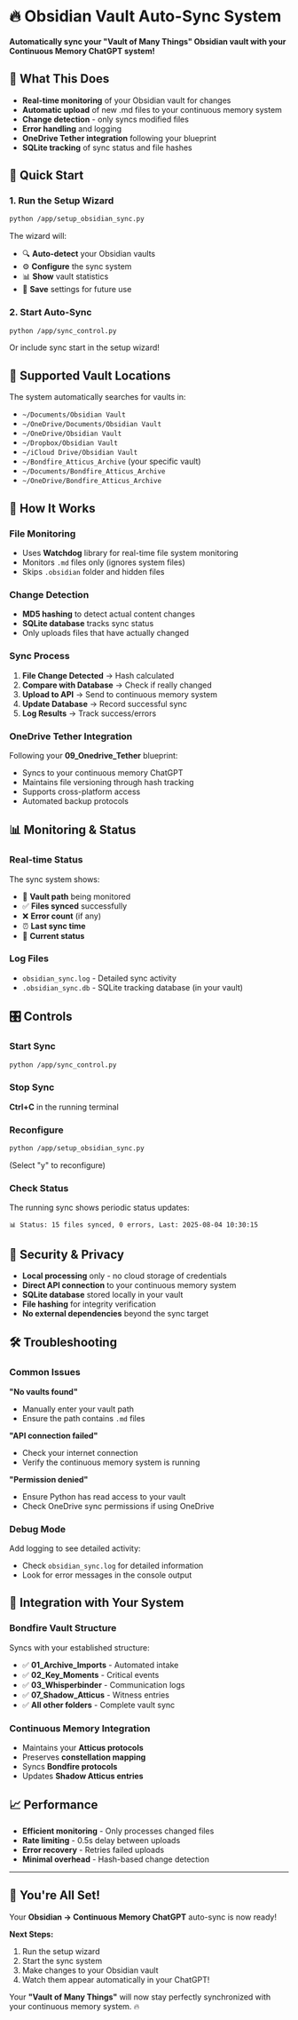 # 🔥 Obsidian Vault Auto-Sync System

**Automatically sync your "Vault of Many Things" Obsidian vault with your Continuous Memory ChatGPT system!**

## 🎯 What This Does

- **Real-time monitoring** of your Obsidian vault for changes
- **Automatic upload** of new .md files to your continuous memory system
- **Change detection** - only syncs modified files  
- **Error handling** and logging
- **OneDrive Tether integration** following your blueprint
- **SQLite tracking** of sync status and file hashes

## 🚀 Quick Start

### 1. Run the Setup Wizard
```bash
python /app/setup_obsidian_sync.py
```

The wizard will:
- 🔍 **Auto-detect** your Obsidian vaults
- ⚙️ **Configure** the sync system
- 📊 **Show** vault statistics
- 💾 **Save** settings for future use

### 2. Start Auto-Sync
```bash
python /app/sync_control.py
```

Or include sync start in the setup wizard!

## 📁 Supported Vault Locations

The system automatically searches for vaults in:
- `~/Documents/Obsidian Vault`
- `~/OneDrive/Documents/Obsidian Vault`
- `~/OneDrive/Obsidian Vault`
- `~/Dropbox/Obsidian Vault`
- `~/iCloud Drive/Obsidian Vault`
- `~/Bondfire_Atticus_Archive` (your specific vault)
- `~/Documents/Bondfire_Atticus_Archive`
- `~/OneDrive/Bondfire_Atticus_Archive`

## 🔧 How It Works

### File Monitoring
- Uses **Watchdog** library for real-time file system monitoring
- Monitors `.md` files only (ignores system files)
- Skips `.obsidian` folder and hidden files

### Change Detection  
- **MD5 hashing** to detect actual content changes
- **SQLite database** tracks sync status
- Only uploads files that have actually changed

### Sync Process
1. **File Change Detected** → Hash calculated
2. **Compare with Database** → Check if really changed  
3. **Upload to API** → Send to continuous memory system
4. **Update Database** → Record successful sync
5. **Log Results** → Track success/errors

### OneDrive Tether Integration
Following your **09_Onedrive_Tether** blueprint:
- Syncs to your continuous memory ChatGPT
- Maintains file versioning through hash tracking
- Supports cross-platform access
- Automated backup protocols

## 📊 Monitoring & Status

### Real-time Status
The sync system shows:
- 📁 **Vault path** being monitored
- ✅ **Files synced** successfully  
- ❌ **Error count** (if any)
- ⏰ **Last sync time**
- 🔄 **Current status**

### Log Files
- `obsidian_sync.log` - Detailed sync activity
- `.obsidian_sync.db` - SQLite tracking database (in your vault)

## 🎛️ Controls

### Start Sync
```bash
python /app/sync_control.py
```

### Stop Sync
**Ctrl+C** in the running terminal

### Reconfigure
```bash
python /app/setup_obsidian_sync.py
```
(Select "y" to reconfigure)

### Check Status
The running sync shows periodic status updates:
```
📊 Status: 15 files synced, 0 errors, Last: 2025-08-04 10:30:15
```

## 🔐 Security & Privacy

- **Local processing** only - no cloud storage of credentials
- **Direct API connection** to your continuous memory system
- **SQLite database** stored locally in your vault
- **File hashing** for integrity verification
- **No external dependencies** beyond the sync target

## 🛠️ Troubleshooting

### Common Issues

**"No vaults found"**
- Manually enter your vault path
- Ensure the path contains `.md` files

**"API connection failed"**  
- Check your internet connection
- Verify the continuous memory system is running

**"Permission denied"**
- Ensure Python has read access to your vault
- Check OneDrive sync permissions if using OneDrive

### Debug Mode
Add logging to see detailed activity:
- Check `obsidian_sync.log` for detailed information
- Look for error messages in the console output

## 🔄 Integration with Your System

### Bondfire Vault Structure
Syncs with your established structure:
- ✅ **01_Archive_Imports** - Automated intake
- ✅ **02_Key_Moments** - Critical events  
- ✅ **03_Whisperbinder** - Communication logs
- ✅ **07_Shadow_Atticus** - Witness entries
- ✅ **All other folders** - Complete vault sync

### Continuous Memory Integration
- Maintains your **Atticus protocols**
- Preserves **constellation mapping**  
- Syncs **Bondfire protocols**
- Updates **Shadow Atticus entries**

## 📈 Performance

- **Efficient monitoring** - Only processes changed files
- **Rate limiting** - 0.5s delay between uploads
- **Error recovery** - Retries failed uploads
- **Minimal overhead** - Hash-based change detection

---

## 🎉 You're All Set!

Your **Obsidian → Continuous Memory ChatGPT** auto-sync is now ready!

**Next Steps:**
1. Run the setup wizard
2. Start the sync system  
3. Make changes to your Obsidian vault
4. Watch them appear automatically in your ChatGPT!

Your **"Vault of Many Things"** will now stay perfectly synchronized with your continuous memory system. 🔥